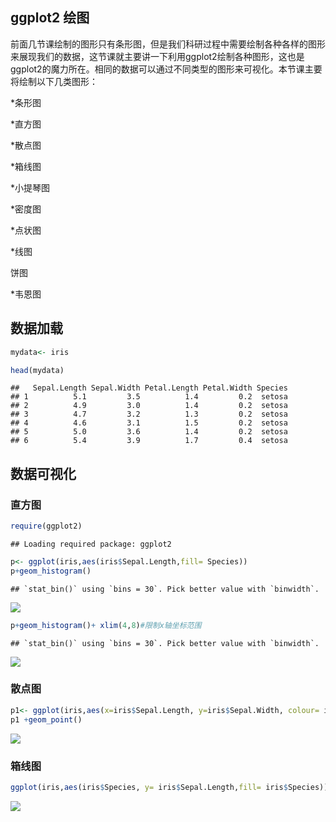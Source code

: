 ggplot2 绘图
------------

前面几节课绘制的图形只有条形图，但是我们科研过程中需要绘制各种各样的图形来展现我们的数据，这节课就主要讲一下利用ggplot2绘制各种图形，这也是ggplot2的魔力所在。相同的数据可以通过不同类型的图形来可视化。本节课主要将绘制以下几类图形：

\*条形图

\*直方图

\*散点图

\*箱线图

\*小提琴图

\*密度图

\*点状图

\*线图

饼图

\*韦恩图

数据加载
--------

``` r
mydata<- iris

head(mydata)
```

    ##   Sepal.Length Sepal.Width Petal.Length Petal.Width Species
    ## 1          5.1         3.5          1.4         0.2  setosa
    ## 2          4.9         3.0          1.4         0.2  setosa
    ## 3          4.7         3.2          1.3         0.2  setosa
    ## 4          4.6         3.1          1.5         0.2  setosa
    ## 5          5.0         3.6          1.4         0.2  setosa
    ## 6          5.4         3.9          1.7         0.4  setosa

数据可视化
----------

### 直方图

``` r
require(ggplot2)
```

    ## Loading required package: ggplot2

``` r
p<- ggplot(iris,aes(iris$Sepal.Length,fill= Species))
p+geom_histogram()
```

    ## `stat_bin()` using `bins = 30`. Pick better value with `binwidth`.

![](rmarkdown_绘图-ggplot2_files/figure-markdown_github/unnamed-chunk-2-1.png)

``` r
p+geom_histogram()+ xlim(4,8)#限制x轴坐标范围
```

    ## `stat_bin()` using `bins = 30`. Pick better value with `binwidth`.

![](rmarkdown_绘图-ggplot2_files/figure-markdown_github/unnamed-chunk-2-2.png)

### 散点图

``` r
p1<- ggplot(iris,aes(x=iris$Sepal.Length, y=iris$Sepal.Width, colour= iris$Species))
p1 +geom_point()
```

![](rmarkdown_绘图-ggplot2_files/figure-markdown_github/unnamed-chunk-3-1.png)

### 箱线图

``` r
ggplot(iris,aes(iris$Species, y= iris$Sepal.Length,fill= iris$Species))+geom_boxplot()
```

![](rmarkdown_绘图-ggplot2_files/figure-markdown_github/unnamed-chunk-4-1.png)
